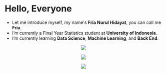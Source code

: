 <h1>Hello, Everyone</h1>

- Let me introduce myself, my name's **Fria Nurul Hidayat**, you can call me **Fria**.
- I’m currently a Final Year Statistics student at **University of Indonesia**.
- I’m currently learning **Data Science**, **Machine Learning**, and **Back End**.

<p align=center>
<img src="https://github-readme-stats.vercel.app/api?username=frianlh&show_icons=true&theme=blueberry&border_radius=5&hide_border=true&count_private=true" align=center>
</p>

<p align=center>
<img src="https://github-readme-streak-stats.herokuapp.com/?user=frianlh&theme=blueberry&border_radius=5&hide_border=true" align=center>
</p>

<p align=center>
<img src="https://github-readme-stats.vercel.app/api/top-langs/?username=frianlh&layout=compact&theme=blueberry&border_radius=5&hide_border=true" align=center>
</p>
